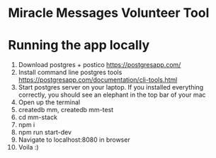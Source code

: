 # Miracle Messages Volunteer Tool

# Running the app locally
1. Download postgres + postico https://postgresapp.com/
2. Install command line postgres tools https://postgresapp.com/documentation/cli-tools.html
3. Start postgres server on your laptop.  If you installed everything correctly, you should see an elephant in the top bar of your mac
4. Open up the terminal
5. createdb mm, createdb mm-test
6. cd mm-stack
7. npm i
8. npm run start-dev
9. Navigate to localhost:8080 in browser
11. Voila :)
